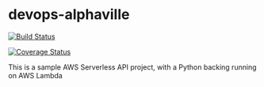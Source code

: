 # devops-alphaville

[![Build Status](https://travis-ci.com/gabrielprioli/devops-alphaville.svg?branch=master)](https://travis-ci.com/gabrielprioli/devops-alphaville)

[![Coverage Status](https://coveralls.io/repos/github/gabrielprioli/devops-alphaville/badge.svg?branch=master)](https://coveralls.io/github/gabrielprioli/devops-alphaville?branch=master)

This is a sample AWS Serverless API project, with a Python backing running on AWS Lambda
